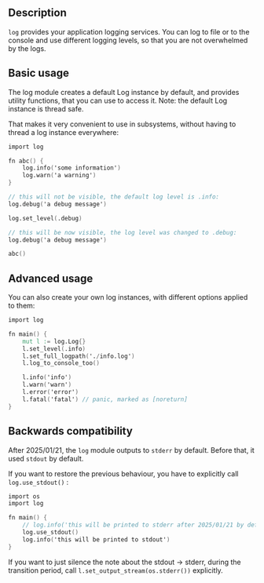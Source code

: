 ## Description

`log` provides your application logging services.
You can log to file or to the console and use different
logging levels, so that you are not overwhelmed by the logs.

## Basic usage

The log module creates a default Log instance by default, and
provides utility functions, that you can use to access it.
Note: the default Log instance is thread safe.

That makes it very convenient to use in subsystems, without having
to thread a log instance everywhere:

```v
import log

fn abc() {
	log.info('some information')
	log.warn('a warning')
}

// this will not be visible, the default log level is .info:
log.debug('a debug message')

log.set_level(.debug)

// this will be now visible, the log level was changed to .debug:
log.debug('a debug message')

abc()
```

## Advanced usage

You can also create your own log instances, with different options
applied to them:

```v
import log

fn main() {
	mut l := log.Log{}
	l.set_level(.info)
	l.set_full_logpath('./info.log')
	l.log_to_console_too()

	l.info('info')
	l.warn('warn')
	l.error('error')
	l.fatal('fatal') // panic, marked as [noreturn]
}
```

## Backwards compatibility

After 2025/01/21, the `log` module outputs to `stderr` by default.
Before that, it used `stdout` by default.

If you want to restore the previous behaviour, you have to explicitly call `log.use_stdout()` :
```v
import os
import log

fn main() {
	// log.info('this will be printed to stderr after 2025/01/21 by default')
	log.use_stdout()
	log.info('this will be printed to stdout')
}
```

If you want to just silence the note about the stdout -> stderr, during the transition period,
call `l.set_output_stream(os.stderr())` explicitly.
